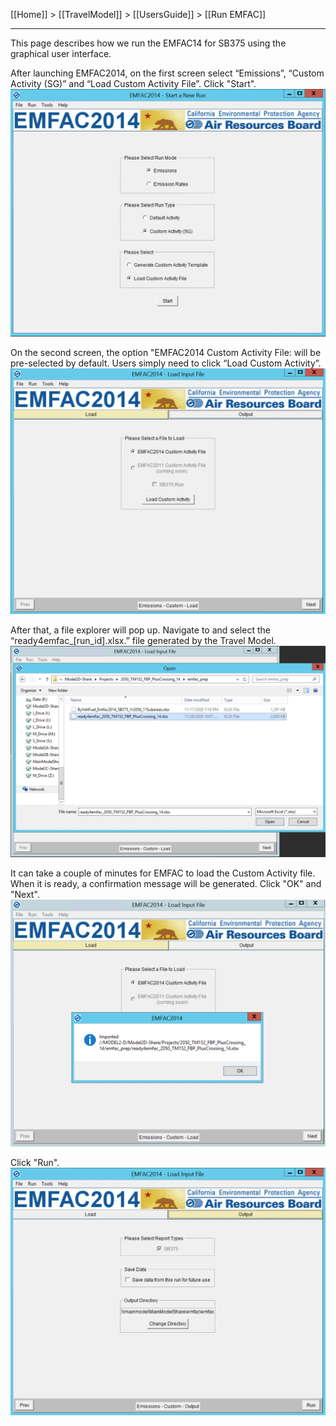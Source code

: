 [[Home]] > [[TravelModel]] > [[UsersGuide]] > [[Run EMFAC]]

***
This page describes how we run the EMFAC14 for SB375 using the graphical user interface.

After launching EMFAC2014, on the first screen select “Emissions”, “Custom Activity (SG)” and “Load Custom Activity File”. Click "Start".
![](https://github.com/BayAreaMetro/travel-model-one/blob/master/model-files/scripts/emfac/wiki_images/1.emfac_start_a_new_run.PNG)

On the second screen, the option "EMFAC2014 Custom Activity File: will be pre-selected by default. Users simply need to click “Load Custom Activity”.
![](https://github.com/BayAreaMetro/travel-model-one/blob/master/model-files/scripts/emfac/wiki_images/2.emfac_load_input_file.PNG)

After that, a file explorer will pop up. Navigate to and select the “ready4emfac_[run_id].xlsx.” file generated by the Travel Model.
![](https://github.com/BayAreaMetro/travel-model-one/blob/master/model-files/scripts/emfac/wiki_images/3.emfac_select_a_file_to_load.PNG)

It can take a couple of minutes for EMFAC to load the Custom Activity file. When it is ready, a confirmation message will be generated. Click "OK" and "Next".
![](https://github.com/BayAreaMetro/travel-model-one/blob/master/model-files/scripts/emfac/wiki_images/4.emfac_imported.PNG)

Click "Run".
![](https://github.com/BayAreaMetro/travel-model-one/blob/master/model-files/scripts/emfac/wiki_images/5.emfac_run.PNG)